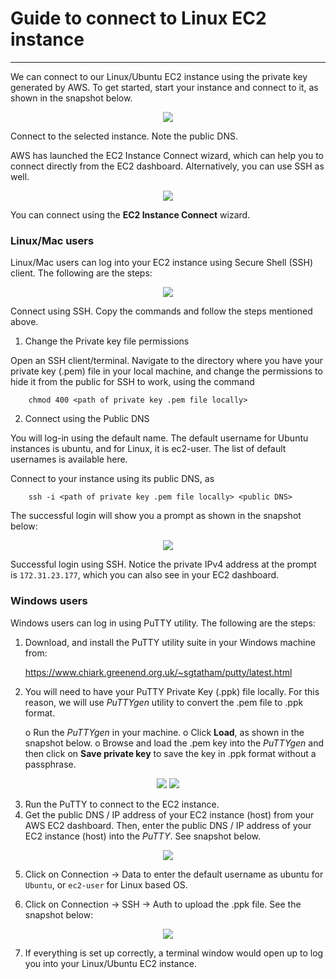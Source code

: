 # Guide to connect to Linux EC2 instance
---
We can connect to our Linux/Ubuntu EC2 instance using the private key generated by AWS. To get started, start your instance and connect to it, as shown in the snapshot below.

<p align="center">
    <img src ="./images/EC2Connect1.jpg" />
</p>

Connect to the selected instance. Note the public DNS.

AWS has launched the EC2 Instance Connect wizard, which can help you to connect directly from the EC2 dashboard. Alternatively, you can use SSH as well. 

<p align="center">
    <img src ="./images/EC2Connect2.jpg" />
</p>

You can connect using the **EC2 Instance Connect** wizard. 

### Linux/Mac users

Linux/Mac users can log into your EC2 instance using Secure Shell (SSH) client. The following are the steps:

<p align="center">
    <img src ="./images/EC2Connect3.jpg" />
</p>

Connect using SSH. Copy the commands and follow the steps mentioned above. 

1. Change the Private key file permissions

Open an SSH client/terminal. Navigate to the directory where you have your private key (.pem) file in your local machine, and change the permissions to hide it from the public for SSH to work, using the command 

```
    chmod 400 <path of private key .pem file locally>
```

2. Connect using the Public DNS

You will log-in using the default name. The default username for Ubuntu instances is ubuntu, and for Linux, it is ec2-user. The list of default usernames is available here.

Connect to your instance using its public DNS, as

```
    ssh -i <path of private key .pem file locally> <public DNS>
```

The successful login will show you a prompt as shown in the snapshot below:

<p align="center">
    <img src ="./images/EC2Connect4.jpg" />
</p>

Successful login using SSH. Notice the private IPv4 address at the prompt is ```172.31.23.177```, which you can also see in your EC2 dashboard. 

### Windows users

Windows users can log in using PuTTY utility. The following are the steps:

1. Download, and install the PuTTY utility suite in your Windows machine from:

    https://www.chiark.greenend.org.uk/~sgtatham/putty/latest.html

2. You will need to have your PuTTY Private Key (.ppk) file locally. For this reason, we will use _PuTTYgen_ utility to convert the .pem file to .ppk format.

	o Run the _PuTTYgen_ in your machine. 
	o Click **Load**, as shown in the snapshot below. 
	o Browse and load the .pem key into the _PuTTYgen_ and then click on **Save private key** to save the key in .ppk format without a passphrase. 

<p align="center">
    <img src ="./images/EC2Connect5.jpg" />
	<img src ="./images/EC2Connect6.jpg" />
</p>
 
3. Run the PuTTY to connect to the EC2 instance. 
4. Get the public DNS / IP address of your EC2 instance (host) from your AWS EC2 dashboard. Then, enter the public DNS / IP address of your EC2 instance (host) into the _PuTTY_. See snapshot below. 

<p align="center">
    <img src ="./images/EC2Connect7.jpg" />
</p>

5. Click on Connection → Data to enter the default username as ubuntu for ```Ubuntu```, or ```ec2-user``` for Linux based OS. 

6. Click on Connection → SSH → Auth to upload the .ppk file. See the snapshot below:

<p align="center">
    <img src ="./images/EC2Connect8.jpg" />
</p>

7. If everything is set up correctly, a terminal window would open up to log you into your Linux/Ubuntu EC2 instance.
